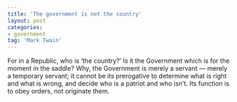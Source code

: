 ```yaml
---
title: 'The government is not the country'
layout: post
categories:
- government
tag: 'Mark Twain'
---
```


For in a Republic, who is ‘the country?’ Is it the Government which is for the moment in the saddle? Why, the Government is merely a servant — merely a temporary servant; it cannot be its prerogative to determine what is right and what is wrong, and decide who is a patriot and who isn’t. Its function is to obey orders, not originate them.